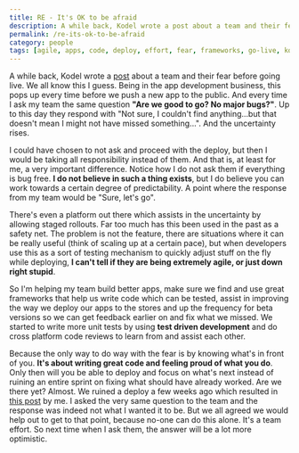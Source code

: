 ```yaml
---
title: RE - It's OK to be afraid
description: A while back, Kodel wrote a post about a team and their fear before going live. We all know this I guess. But what can we do about it?
permalink: /re-its-ok-to-be-afraid
category: people
tags: [agile, apps, code, deploy, effort, fear, frameworks, go-live, kodel, production, rollout, tdd, team, users, vikingco]
---
```


A while back, Kodel wrote a <a href="http://kodel.be/wp/its-ok-to-be-afraid/" target="_blank">post</a> about a team and their fear before going live. We all know this I guess. Being in the app development business, this pops up every time before we push a new app to the public. And every time I ask my team the same question **"Are we good to go? No major bugs?"**. Up to this day they respond with "Not sure, I couldn't find anything...but that doesn't mean I might not have missed something...". And the uncertainty rises.

I could have chosen to not ask and proceed with the deploy, but then I would be taking all responsibility instead of them. And that is, at least for me, a very important difference. Notice how I do not ask them if everything is bug free. **I do not believe in such a thing exists**, but I do believe you can work towards a certain degree of predictability. A point where the response from my team would be "Sure, let's go".

There's even a platform out there which assists in the uncertainty by allowing staged rollouts. Far too much has this been used in the past as a safety net. The problem is not the feature, there are situations where it can be really useful (think of scaling up at a certain pace), but when developers use this as a sort of testing mechanism to quickly adjust stuff on the fly while deploying, **I can't tell if they are being extremely agile, or just down right stupid**.

So I'm helping my team build better apps, make sure we find and use great frameworks that help us write code which can be tested, assist in improving the way we deploy our apps to the stores and up the frequency for beta versions so we can get feedback earlier on and fix what we missed. We started to write more unit tests by using **test driven development** and do cross platform code reviews to learn from and assist each other.

Because the only way to do way with the fear is by knowing what's in front of you. **It's about writing great code and feeling proud of what you do**. Only then will you be able to deploy and focus on what's next instead of ruining an entire sprint on fixing what should have already worked. Are we there yet? Almost. We ruined a deploy a few weeks ago which resulted in <a href="https://vikingco.com/en/mobile-vikings/news/we-released-a-bug/" target="_blank">this post</a> by me. I asked the very same question to the team and the response was indeed not what I wanted it to be. But we all agreed we would help out to get to that point, because no-one can do this alone. It's a team effort. So next time when I ask them, the answer will be a lot more optimistic.
